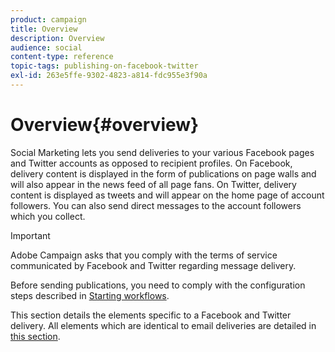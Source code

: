 ```yaml
---
product: campaign
title: Overview
description: Overview
audience: social
content-type: reference
topic-tags: publishing-on-facebook-twitter
exl-id: 263e5ffe-9302-4823-a814-fdc955e3f90a
---
```

# Overview{#overview}

Social Marketing lets you send deliveries to your various Facebook pages and Twitter accounts as opposed to recipient profiles. On Facebook, delivery content is displayed in the form of publications on page walls and will also appear in the news feed of all page fans. On Twitter, delivery content is displayed as tweets and will appear on the home page of account followers. You can also send direct messages to the account followers which you collect.

>[!IMPORTANT]
>
>Adobe Campaign asks that you comply with the terms of service communicated by Facebook and Twitter regarding message delivery.
>
>Before sending publications, you need to comply with the configuration steps described in [Starting workflows](../../social/using/starting-workflows.md).

This section details the elements specific to a Facebook and Twitter delivery. All elements which are identical to email deliveries are detailed in [this section](../../delivery/using/about-email-channel.md).
